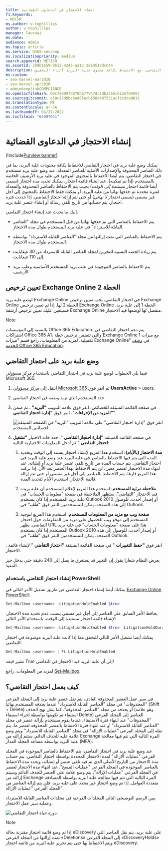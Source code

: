 ```yaml
---
title: إنشاء الاحتجاز في الدعاوى القضائية
f1.keywords:
- NOCSH
ms.author: v-tophillips
author: v-tophillips
manager: laurawi
ms.date: ''
audience: Admin
ms.topic: article
ms.service: O365-seccomp
ms.localizationpriority: medium
search.appverid: MET150
ms.assetid: 39db1659-0b12-4243-a21c-2614512dcb44
description: تعرف على كيفية وضع علبة بريد في احتجاز التقاضي، مع الاحتفاظ بكافة محتوى علبة البريد أثناء التحقيق.
ms.custom:
- seo-marvel-mar2020
- seo-marvel-apr2020
- admindeeplinkCOMPLIANCE
ms.openlocfilehash: 00c7e809fd878b677947dc1db2a55c612ef04997
ms.sourcegitcommit: e50c13d9be3ed05ecb156d497551acf2c9da9015
ms.translationtype: MT
ms.contentlocale: ar-SA
ms.lasthandoff: 04/27/2022
ms.locfileid: "65097041"
---
```

# <a name="create-a-litigation-hold"></a>إنشاء الاحتجاز في الدعاوى القضائية

[!include[Purview banner](../includes/purview-rebrand-banner.md)]

يمكنك وضع علبة بريد في احتجاز التقاضي للاحتفاظ بكافة محتويات علبة البريد، بما في ذلك العناصر المحذوفة والإصدارات الأصلية للعناصر المعدلة. عند وضع علبة بريد مستخدم في احتجاز التقاضي، يتم أيضا الاحتفاظ بالمحتوى الموجود في علبة بريد الأرشيف الخاصة بالمستخدم (إذا تم تمكينه). عند إنشاء قائمة احتجاز، يمكنك تحديد مدة احتجاز (تسمى أيضا *قائمة احتجاز مستندة إلى الوقت*) بحيث يتم الاحتفاظ بالعناصر المحذوفة والمعدلة لفترة محددة ثم حذفها نهائيا من علبة البريد. أو يمكنك فقط الاحتفاظ بالمحتوى إلى أجل غير مسمى (يسمى *احتجاز لا نهائي*) أو حتى تتم إزالة احتجاز التقاضي. إذا حددت فترة احتجاز، يتم حسابها من تاريخ تلقي رسالة أو إنشاء عنصر علبة بريد. 
  
إليك ما يحدث عند إنشاء احتجاز التقاضي.
  
- يتم الاحتفاظ بالعناصر التي تم حذفها نهائيا من قبل المستخدم في مجلد "العناصر القابلة للاسترداد" في علبة بريد المستخدم طوال مدة الاحتجاز.

- يتم الاحتفاظ بالعناصر التي تمت إزالتها من مجلد "العناصر القابلة للاسترداد" بواسطة المستخدم طوال مدة الاحتجاز.

- يتم زيادة الحصة النسبية للتخزين لمجلد العناصر القابلة للاسترداد من 30 غيغابايت إلى 110 غيغابايت.

- يتم الاحتفاظ بالعناصر الموجودة في علب بريد المستخدم الأساسية وعلب بريد الأرشيف

## <a name="assign-an-exchange-online-plan-2-license"></a>تعيين ترخيص Exchange Online الخطة 2

لوضع علبة بريد Exchange Online في احتجاز التقاضي، يجب تعيين ترخيص Exchange Online الخطة 2 لها. إذا تم تعيين ترخيص Exchange Online الخطة 1 إلى علبة بريد، فسيتعين عليك تعيين ترخيص أرشفة Exchange Online منفصل لها لوضعها قيد الاحتجاز.

> [!NOTE]
> بالنسبة إلى المؤسسات Office 365 Education، يتم دعم احتجاز التقاضي في اشتراكات Office 365 A1، والتي تتضمن ترخيص خطة Exchange Online 1 مع ميزات تكميلية. لمزيد من المعلومات، راجع قسم "ميزات Exchange Online" في [وصف الخدمة Office 365 Education](/office365/servicedescriptions/office-365-platform-service-description/office-365-education#exchange-online-features).

## <a name="place-a-mailbox-on-litigation-hold"></a>وضع علبة بريد على احتجاز التقاضي

فيما يلي الخطوات لوضع علبة بريد في احتجاز التقاضي باستخدام مركز مسؤولي Microsoft 365.

1. انتقل إلى <a href="https://go.microsoft.com/fwlink/p/?linkid=834822" target="_blank">مركز مسؤولي Microsoft 365</a> ثم انقر فوق **UsersActive** >  users.

2. حدد المستخدم الذي تريد وضعه في احتجاز التقاضي.

3. في صفحة القائمة المنبثقة للخصائص، انقر فوق علامة التبويب **"البريد"** ، ثم ضمن **"المزيد من الإجراءات**"، انقر فوق **"إدارة احتجاز التقاضي**".

   ![انقر فوق "إدارة احتجاز التقاضي" على علامة التبويب "البريد" في الصفحة المنبثقة لخصائص المستخدم.](../media/M365AdminCenterLitHold1.png)

4. في صفحة القائمة المنبثقة **"إدارة احتجاز التقاضي** "، حدد خانة الاختيار **"تشغيل احتجاز التقاضي** " ثم أدخل المعلومات الاختيارية التالية:

    1. **مدة الاحتجاز (بالأيام):** استخدم هذا المربع لإنشاء احتجاز يستند إلى الوقت وتحديد المدة التي يتم فيها الاحتفاظ بالعناصر في علبة البريد عند وضع علبة البريد في احتجاز التقاضي. يتم حساب المدة من تاريخ تلقي عنصر علبة بريد أو إنشائه. عند انتهاء مدة الاحتجاز لعنصر معين، لن يتم الاحتفاظ بهذا العنصر بعد الآن. إذا تركت هذا المربع فارغا، يتم الاحتفاظ بالعناصر إلى أجل غير مسمى أو حتى تتم إزالة قائمة الاحتجاز. استخدم الأيام لتحديد المدة.

    2. **ملاحظة مرئية للمستخدم**: استخدم هذا المربع لإعلام المستخدم أن علبة بريده قيد الاحتجاز "التقاضي". ستظهر الملاحظة في صفحة "معلومات الحساب" في علبة بريد المستخدم إذا كان يستخدم Outlook 2010 أو إصدار أحدث. للوصول إلى هذه الصفحة، يمكن للمستخدمين النقر فوق **"ملف"** في Outlook.

    3. **صفحة ويب مع مزيد من المعلومات للمستخدم**: استخدم هذا المربع لتوجيه المستخدم إلى موقع ويب للحصول على مزيد من المعلومات حول احتجاز التقاضي. يظهر URL هذا على صفحة "معلومات الحساب" في علبة بريد المستخدم إذا كان يستخدم Outlook 2010 أو إصدار أحدث. للوصول إلى هذه الصفحة، يمكن للمستخدمين النقر فوق **"ملف"** في Outlook.

. انقر فوق **"حفظ التغييرات** " في صفحة القائمة المنبثقة **"احتجاز التقاضي** " لإنشاء قائمة الاحتجاز.

   يعرض النظام شعارا يقول إن التغيير قد يستغرق ما يصل إلى 240 دقيقة حتى يدخل حيز التنفيذ.

### <a name="create-a-litigation-hold-using-powershell"></a>إنشاء احتجاز التقاضي باستخدام PowerShell

يمكنك أيضا إنشاء احتجاز التقاضي عن طريق تشغيل الأمر التالي في [Exchange Online PowerShell](/powershell/exchange/connect-to-exchange-online-powershell):

```powershell
Set-Mailbox <username> -LitigationHoldEnabled $true
```

يحافظ الأمر السابق على العناصر إلى أجل غير مسمى بسبب عدم تحديد مدة الاحتجاز. لإنشاء قائمة احتجاز مستندة إلى الوقت، باستخدام الأمر التالي:

```powershell
Set-Mailbox <username> -LitigationHoldEnabled $true -LitigationHoldDuration <number of days>
```

يمكنك أيضا تشغيل الأمر التالي للتحقق مما إذا كانت علبة البريد موضوعة في احتجاز التقاضي:

```powershell
Get-Mailbox <username> | FL LitigationHoldEnabled
```

تشير قيمة *True* إلى أن علبة البريد قيد الاحتجاز في التقاضي/

لمزيد من المعلومات، راجع [Set-Mailbox](/powershell/module/exchange/set-mailbox).

## <a name="how-does-litigation-hold-work"></a>كيف يعمل احتجاز التقاضي؟

في سير عمل العنصر المحذوفة العادي، يتم نقل عنصر علبة بريد إلى المجلد الفرعي "المحذوفات" في مجلد "العناصر القابلة للاسترداد" عندما يحذفه المستخدم نهائيا (Shift + Delete) أو يحذفه من مجلد "العناصر المحذوفة". كما ينقل نهج الحذف (وهو علامة استبقاء تم تكوينها بواسطة إجراء استبقاء Delete) العناصر إلى المجلد الفرعي "المحذوفات" عند انتهاء فترة الاستبقاء. عندما يقوم مستخدم بإزالة عنصر في مجلد "العناصر القابلة للاسترداد" أو عند انتهاء فترة الاحتفاظ بالعنصر المحذوفة لعنصر ما، يتم نقله إلى المجلد الفرعي "عمليات الإزالة" في مجلد "العناصر القابلة للاسترداد" ويتم وضع علامة عليه للحذف الدائم. ستتم إزالته من Exchange المرة التالية التي تتم فيها معالجة علبة البريد بواسطة مساعد المجلد المدار (MFA).

عند وضع علبة بريد في احتجاز التقاضي، يتم الاحتفاظ بالعناصر الموجودة في المجلد الفرعي "عمليات الإزالة" لمدة الاحتجاز المحددة بواسطة احتجاز التقاضي. يتم حساب مدة الاحتجاز من التاريخ الأصلي الذي تم فيه تلقي عنصر أو إنشائه، ويحدد مدة الاحتفاظ بالعناصر الموجودة في المجلد الفرعي "عمليات المسح". عند انتهاء مدة الاحتجاز لعنصر في المجلد الفرعي "عمليات الإزالة"، يتم وضع علامة على العنصر للحذف الدائم وسيتم إزالته من Exchange المرة التالية التي تتم فيها معالجة علبة البريد بواسطة المصادقة متعددة العوامل. إذا تم وضع احتجاز غير محدد على علبة بريد، فلن يتم إزالة العناصر من المجلد الفرعي "عمليات الإزالة".

يبين الرسم التوضيحي التالي المجلدات الفرعية في مجلدات العناصر القابلة للاسترداد وعملية سير عمل الاحتجاز.

![دورة حياة احتجاز التقاضي.](../media/LitigationHoldLifeCycle.png)

> [!NOTE]
> إذا تم وضع قائمة احتجاز مقترنة بحالة eDiscovery على علبة بريد، يتم نقل العناصر التي تمت إزالتها من المجلد الفرعي «Deletions» إلى المجلد الفرعي «DiscoveryHolds» ويتم الاحتفاظ بها حتى يتم تحرير علبة البريد من قائمة احتجاز eDiscovery.
